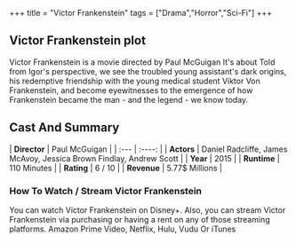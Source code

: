 +++
title = "Victor Frankenstein"
tags = ["Drama","Horror","Sci-Fi"]
+++
## Victor Frankenstein plot
Victor Frankenstein is a movie directed by Paul McGuigan It's about Told from Igor's perspective, we see the troubled young assistant's dark origins, his redemptive friendship with the young medical student Viktor Von Frankenstein, and become eyewitnesses to the emergence of how Frankenstein became the man - and the legend - we know today.
## Cast And Summary
| **Director**      | Paul McGuigan |
    | :---        |    :----:   |
    |  **Actors** | Daniel Radcliffe, James McAvoy, Jessica Brown Findlay, Andrew Scott |
    | **Year**   | 2015    |
    |  **Runtime** | 110 Minutes |
    |  **Rating** | 6 / 10 | 
    |  **Revenue** | 5.77$ Millions |
### How To Watch / Stream Victor Frankenstein
You can watch Victor Frankenstein on Disney+.
Also, you can stream Victor Frankenstein via purchasing or having a rent on any of those streaming platforms.
Amazon Prime Video, Netflix, Hulu, Vudu Or iTunes